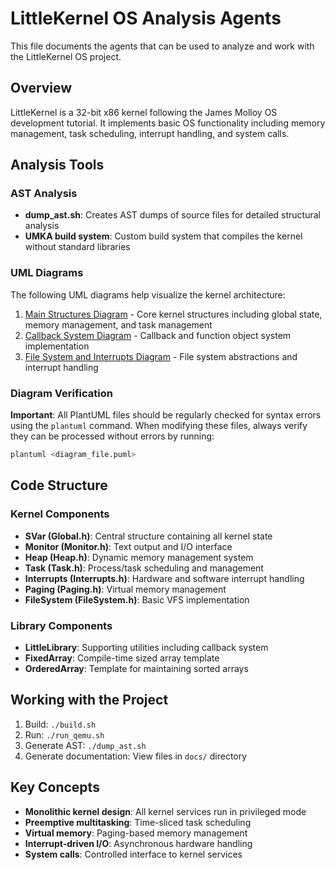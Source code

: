 # LittleKernel OS Analysis Agents

This file documents the agents that can be used to analyze and work with the LittleKernel OS project.

## Overview

LittleKernel is a 32-bit x86 kernel following the James Molloy OS development tutorial. It implements basic OS functionality including memory management, task scheduling, interrupt handling, and system calls.

## Analysis Tools

### AST Analysis
- **dump_ast.sh**: Creates AST dumps of source files for detailed structural analysis
- **UMKA build system**: Custom build system that compiles the kernel without standard libraries

### UML Diagrams
The following UML diagrams help visualize the kernel architecture:

1. [Main Structures Diagram](LittleKernel_Main_Structures.puml) - Core kernel structures including global state, memory management, and task management
2. [Callback System Diagram](LittleKernel_Callback_System.puml) - Callback and function object system implementation
3. [File System and Interrupts Diagram](LittleKernel_FileSystem_Interrupts.puml) - File system abstractions and interrupt handling

### Diagram Verification
**Important**: All PlantUML files should be regularly checked for syntax errors using the `plantuml` command. When modifying these files, always verify they can be processed without errors by running:
```bash
plantuml <diagram_file.puml>
```

## Code Structure

### Kernel Components
- **SVar (Global.h)**: Central structure containing all kernel state
- **Monitor (Monitor.h)**: Text output and I/O interface
- **Heap (Heap.h)**: Dynamic memory management system
- **Task (Task.h)**: Process/task scheduling and management
- **Interrupts (Interrupts.h)**: Hardware and software interrupt handling
- **Paging (Paging.h)**: Virtual memory management
- **FileSystem (FileSystem.h)**: Basic VFS implementation

### Library Components
- **LittleLibrary**: Supporting utilities including callback system
- **FixedArray**: Compile-time sized array template
- **OrderedArray**: Template for maintaining sorted arrays

## Working with the Project

1. Build: `./build.sh`
2. Run: `./run_qemu.sh`
3. Generate AST: `./dump_ast.sh`
4. Generate documentation: View files in `docs/` directory

## Key Concepts

- **Monolithic kernel design**: All kernel services run in privileged mode
- **Preemptive multitasking**: Time-sliced task scheduling
- **Virtual memory**: Paging-based memory management
- **Interrupt-driven I/O**: Asynchronous hardware handling
- **System calls**: Controlled interface to kernel services